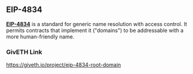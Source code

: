 ## EIP-4834

[**EIP-4834**](https://eips.ethereum.org/EIPS/eip-4834) is a standard for generic name resolution with access control. It permits contracts that implement it ("domains") to be addressable with a more human-friendly name.


### GivETH Link

https://giveth.io/project/eip-4834-root-domain
